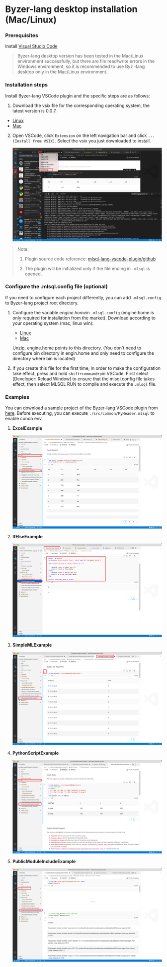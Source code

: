 # Byzer-lang desktop installation (Mac/Linux)

### Prerequisites
Install [Visual Studio Code](https://code.visualstudio.com/)

> Byzer-lang desktop version has been tested in the Mac/Linux environment successfully, but there are file read/write errors in the Windows environment, so it is recommended to use Byz -lang desktop only in the Mac/Linux environment.

### Installation steps

Install Byzer-lang VSCode plugin and the specific steps are as follows:
1. Download the vsix file for the corresponding operating system, the latest version is 0.0.7.
- [Linux](https://download.byzer.org/byzer/2.2.1/byzer-lang-linux-0.0.7.vsix)
- [Mac](https://download.byzer.org/byzer/2.2.1/byzer-lang-darwin-0.0.7.vsix)

2. Open VSCode, click `Extension` on the left navigation bar and click `... (Install from VSIX)`. Select the vsix you just downloaded to install.

   ![local install](images/img_local_install.png)

> Note:
>
> 1. Plugin source code reference: [mlsql-lang-vscode-plugin/github](https://github.com/allwefantasy/mlsql-lang-vscode-plugin)
>
> 2. The plugin will be initialized only if the file ending in `.mlsql` is opened.

### Configure the .mlsql.config file (optional)

If you need to configure each project differently, you can add `.mlsql.config` to Byzer-lang project root directory.

1. Configure the variable *engine.home*in `.mlsql.config` (engine.home is only required for installation from the market). Download according to your operating system (mac, linux win):
   - [Linux](https://download.byzer.org/byzer-lang-linux-amd64-2.3.0-preview.tar.gz)
   - [Mac](https://download.byzer.org/byzer-lang-mac-amd64-2.3.0-preview.tar.gz)

   Unzip, engine.home points to this directory. (You don't need to configure bin directory in engin.home and only need to configure the directory where bin is located)

3. If you create this file for the first time, in order to make the configuration take effect, press and hold `shift+command+p`in VSCode. First select [Developer: Reload Window] to ensure that the mlsql.config file takes effect, then select MLSQL RUN to compile and execute the `.mlsql` file.

### Examples

You can download a sample project of the Byzer-lang VSCode plugin from [here](https://github.com/allwefantasy/mlsql-lang-example-project). Before executing, you can execute `./src/common/PyHeader.mlsql` to enable conda env

1. **ExcelExample**

   ![img.png](images/img_eg_execl.png)

2. **IfElseExample**

   ![img_1.png](images/img_eg_ifelse.png)

3. **SimpleMLExample**

   ![img_2.png](images/img_eg_mlsqlnb.png)

4. **PythonScriptExample**

   ![img_3.png](images/img_eg_pyscript.png)

5. **PublicModuleIncludeExample**

   ![img_4.png](images/img_eg_module_include.png)